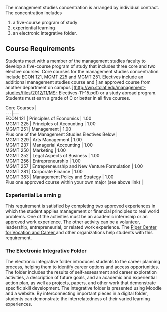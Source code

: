 The management studies concentration is arranged by individual contract. The
concentration includes

  1. a five-course program of study 
  2. experiential learning 
  3. an electronic integrative folder. 

##  Course Requirements

Students meet with a member of the management studies faculty to develop a
five-course program of study that includes three core and two elective
courses. Core courses for the management studies concentration include ECON
121, MGMT 225 and MGMT 251. Electives include an additional management studies
course and [ an approved course from another department on campus
](http://wp.stolaf.edu/management-studies/files/2012/11/MS-
Electives-11-15.pdf) or a study abroad program. Students must earn a grade of
C or better in all five courses.

Core Courses  |  
---|---  
ECON 121  |  Principles of Economics  |  1.00  
MGMT 225  |  Principles of Accounting  |  1.00  
MGMT 251  |  Management  |  1.00  
Plus one of the Management Studies Electives Below  |  
MGMT 229  |  Arts Management  |  1.00  
MGMT 237  |  Managerial Accounting  |  1.00  
MGMT 250  |  Marketing  |  1.00  
MGMT 252  |  Legal Aspects of Business  |  1.00  
MGMT 256  |  Entrepreneurship  |  1.00  
MGMT 257  |  Entrepreneurship and New Venture Formulation  |  1.00  
MGMT 281  |  Corporate Finance  |  1.00  
MGMT 383  |  Management Policy and Strategy  |  1.00  
Plus one approved course within your own major (see above link)  |  
  
###  **Experiential Le** **arnin** **g**

This requirement is satisfied by completing two approved experiences in which
the student applies management or financial principles to real world problems.
One of the activities must be an academic internship or an approved work
experience. The other activity can be a volunteer, leadership,
entrepreneurial, or related work experience. The [ Piper Center for Vocation
and Career ](http://wp.stolaf.edu/pipercenter/) and other organizations help
students with this requirement.

###  The Electronic Integrative Folder

The electronic integrative folder introduces students to the career planning
process, helping them to identify career options and access opportunities. The
folder includes the results of self-assessment and career exploration
activities, a description of future goals, and an academic and experiential
action plan, as well as projects, papers, and other work that demonstrate
specific skill development. The integrative folder is presented using Moodle
and a website. By interconnecting important pieces in a digital folder,
students can demonstrate the interrelatedness of their varied learning
experiences.

